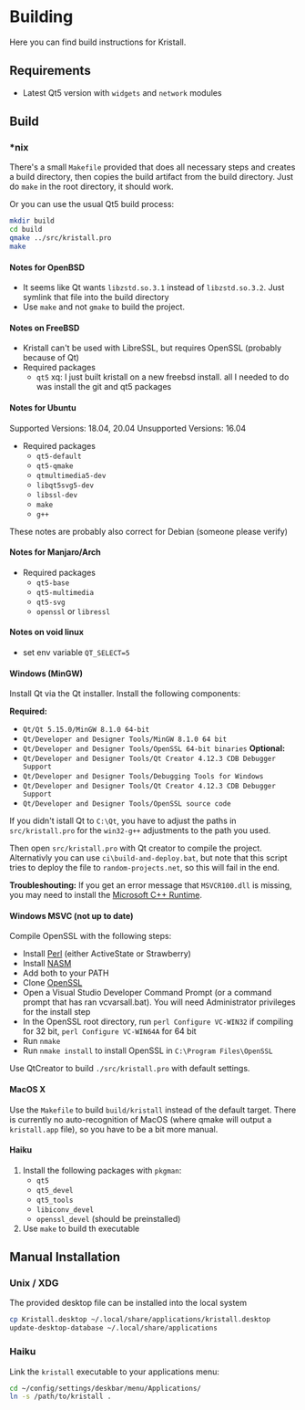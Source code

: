 # Building

Here you can find build instructions for Kristall.

## Requirements

- Latest Qt5 version with `widgets` and `network` modules

## Build

### *nix

There's a small `Makefile` provided that does all necessary steps and creates a build directory, then copies the build artifact from the build directory. Just do `make` in the root directory, it should work.

Or you can use the usual Qt5 build process:

```sh
mkdir build
cd build
qmake ../src/kristall.pro
make
```

#### Notes for OpenBSD
- It seems like Qt wants `libzstd.so.3.1` instead of `libzstd.so.3.2`. Just symlink that file into the build directory
- Use `make` and not `gmake` to build the project.

#### Notes on FreeBSD
- Kristall can't be used with LibreSSL, but requires OpenSSL (probably because of Qt)
- Required packages
  - `qt5`
<tiwesdaeg> xq: I just built kristall on a new freebsd install. 
<tiwesdaeg> all I needed to do was install the git and qt5 packages

#### Notes for Ubuntu
Supported Versions: 18.04, 20.04
Unsupported Versions: 16.04

- Required packages
  - `qt5-default`
  - `qt5-qmake`
  - `qtmultimedia5-dev` 
  - `libqt5svg5-dev`
  - `libssl-dev`
  - `make`
  - `g++`

These notes are probably also correct for Debian (someone please verify)

#### Notes for Manjaro/Arch
- Required packages
  - `qt5-base`
  - `qt5-multimedia`
  - `qt5-svg`
  - `openssl` or `libressl`

#### Notes on void linux
- set env variable `QT_SELECT=5`

#### Windows (MinGW)
Install Qt via the Qt installer. Install the following components:

**Required:**
- `Qt/Qt 5.15.0/MinGW 8.1.0 64-bit`
- `Qt/Developer and Designer Tools/MinGW 8.1.0 64 bit`
- `Qt/Developer and Designer Tools/OpenSSL 64-bit binaries`
**Optional:**
- `Qt/Developer and Designer Tools/Qt Creator 4.12.3 CDB Debugger Support`
- `Qt/Developer and Designer Tools/Debugging Tools for Windows`
- `Qt/Developer and Designer Tools/Qt Creator 4.12.3 CDB Debugger Support`
- `Qt/Developer and Designer Tools/OpenSSL source code`

If you didn't istall Qt to `C:\Qt`, you have to adjust the paths in `src/kristall.pro` for the `win32-g++` adjustments to the path you used.

Then open `src/kristall.pro` with Qt creator to compile the project. Alternativly you can use `ci\build-and-deploy.bat`, but note that this script tries to deploy the file to `random-projects.net`, so this will fail in the end.

**Troubleshouting:**
If you get an error message that `MSVCR100.dll` is missing, you may need to install the [Microsoft C++ Runtime](https://www.microsoft.com/en-us/download/details.aspx?id=14632).

#### Windows MSVC (not up to date)

Compile OpenSSL with the following steps:  
- Install [Perl](https://www.perl.org/get.html) (either ActiveState or Strawberry)
- Install [NASM](https://www.nasm.us/)
- Add both to your PATH
- Clone [OpenSSL](https://github.com/openssl/openssl)
- Open a Visual Studio Developer Command Prompt (or a command prompt that has ran vcvarsall.bat). You will need Administrator privileges for the install step
- In the OpenSSL root directory, run `perl Configure VC-WIN32` if compiling for 32 bit, `perl Configure VC-WIN64A` for 64 bit
- Run `nmake`
- Run `nmake install` to install OpenSSL in `C:\Program Files\OpenSSL`

Use QtCreator to build `./src/kristall.pro` with default settings.

#### MacOS X

Use the `Makefile` to build `build/kristall` instead of the default target. There is currently no auto-recognition of MacOS (where qmake will output a `kristall.app` file), so you have to be a bit more manual.

#### Haiku

1. Install the following packages with `pkgman`:
    - `qt5`
    - `qt5_devel`
    - `qt5_tools`
    - `libiconv_devel`
    - `openssl_devel` (should be preinstalled)
2. Use `make` to build th executable

## Manual Installation

### Unix / XDG

The provided desktop file can be installed into the local system
```sh
cp Kristall.desktop ~/.local/share/applications/kristall.desktop
update-desktop-database ~/.local/share/applications
```

### Haiku

Link the `kristall` executable to your applications menu:

```sh
cd ~/config/settings/deskbar/menu/Applications/
ln -s /path/to/kristall .
```
